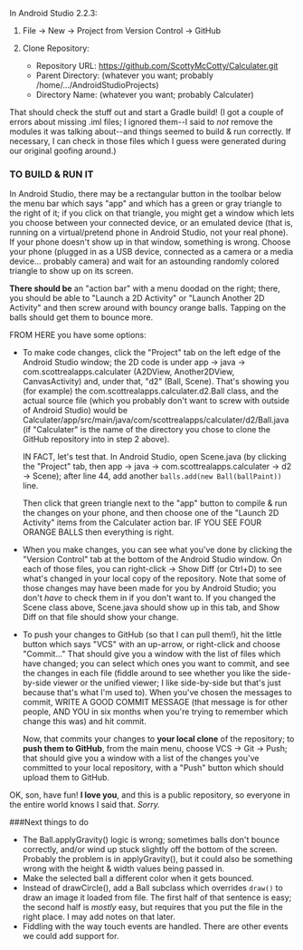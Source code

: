 In Android Studio 2.2.3:

1. File -> New -> Project from Version Control -> GitHub

2. Clone Repository:
   - Repository URL: https://github.com/ScottyMcCotty/Calculater.git
   - Parent Directory: (whatever you want; probably
     /home/.../AndroidStudioProjects)
   - Directory Name: (whatever you want; probably Calculater)

That should check the stuff out and start a Gradle build!  (I got a couple of
errors about missing .iml files; I ignored them--I said to *not* remove the
modules it was talking about--and things seemed to build & run correctly.  If
necessary, I can check in those files which I guess were generated during our
original goofing around.)

### TO BUILD & RUN IT

In Android Studio, there may be a rectangular button in
the toolbar below the menu bar which says "app" and which has a green or gray
triangle to the right of it; if you click on that triangle, you might get a
window which lets you choose between your connected device, or an emulated
device (that is, running on a virtual/pretend phone in Android Studio, not
your real phone).  If your phone doesn't show up in that window, something is
wrong.  Choose your phone (plugged in as a USB device, connected as a camera
or a media device... probably camera) and wait for an astounding randomly colored
triangle to show up on its screen.

**There should be** an "action bar" with a menu doodad on the right; there, you
should be able to "Launch a 2D Activity" or "Launch Another 2D Activity" and then
screw around with bouncy orange balls.  Tapping on the balls should get them to
bounce more.

FROM HERE you have some options:

- To make code changes, click the "Project" tab on the left edge of the Android
  Studio window; the 2D code is under app -> java -> com.scottrealapps.calculater
  (A2DView, Another2DView, CanvasActivity) and, under that, "d2" (Ball, Scene).
  That's showing you (for example) the com.scottrealapps.calculater.d2.Ball
  class, and the actual source file (which you probably don't want to screw
  with outside of Android Studio) would be
  Calculater/app/src/main/java/com/scottrealapps/calculater/d2/Ball.java (if
  "Calculater" is the name of the directory you chose to clone the GitHub
  repository into in step 2 above).
  
  IN FACT, let's test that.  In Android Studio, open Scene.java (by clicking
  the "Project" tab, then app -> java -> com.scottrealapps.calculater -> d2 -> Scene);
  after line 44, add another `balls.add(new Ball(ballPaint))` line.
 
  Then click that green triangle next to the "app" button to compile & run the
  changes on your phone, and then choose one of the "Launch 2D Activity" items from
  the Calculater action bar.  IF YOU SEE FOUR ORANGE BALLS then everything
  is right.

- When you make changes, you can see what you've done by clicking the "Version
  Control" tab at the bottom of the Android Studio window.  On each of those
  files, you can right-click -> Show Diff (or Ctrl+D) to see what's changed in
  your local copy of the repository.  Note that some of those changes may have
  been made for you by Android Studio; you don't *have* to check them in if
  you don't want to.  If you changed the Scene class above, Scene.java
  should show up in this tab, and Show Diff on that file should show your
  change.

- To push your changes to GitHub (so that I can pull them!), hit the little
  button which says "VCS" with an up-arrow, or right-click
  and choose "Commit..."  That should give you a window with the list of
  files which have changed; you can select which ones you want to commit, and
  see the changes in each file (fiddle around to see whether you like the
  side-by-side viewer or the unified viewer; I like side-by-side but that's
  just because that's what I'm used to).  When you've chosen the messages to
  commit, WRITE A GOOD COMMIT MESSAGE (that message is for other people, AND
  YOU in six months when you're trying to remember which change this was) and
  hit commit.

  Now, that commits your changes to **your local clone** of the repository; to
  **push them to GitHub**, from the main menu, choose VCS -> Git -> Push; that
  should give you a window with a list of the changes you've committed to your
  local repository, with a "Push" button which should upload them to GitHub.

OK, son, have fun!  **I love you**, and this is a public repository, so everyone
in the entire world knows I said that.  *Sorry.*

###Next things to do

- The Ball.applyGravity() logic is wrong; sometimes balls don't bounce correctly,
  and/or wind up stuck slightly off the bottom of the screen.  Probably the problem
  is in applyGravity(), but it could also be something wrong with the height &
  width values being passed in.
- Make the selected ball a different color when it gets bounced.
- Instead of drawCircle(), add a Ball subclass which overrides `draw()` to draw an
  image it loaded from file.  The first half of that sentence is easy; the second
  half is *mostly* easy, but requires that you put the file in the right place.  I
  may add notes on that later.
- Fiddling with the way touch events are handled.  There are other events we could
  add support for.
